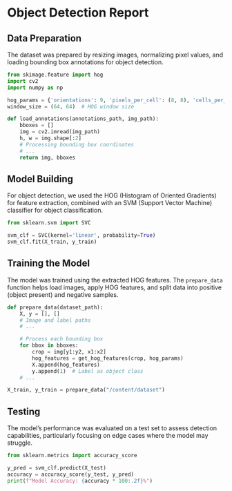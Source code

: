 
# Object Detection Report

## Data Preparation
The dataset was prepared by resizing images, normalizing pixel values, and loading bounding box annotations for object detection.

```python
from skimage.feature import hog
import cv2
import numpy as np

hog_params = {'orientations': 9, 'pixels_per_cell': (8, 8), 'cells_per_block': (2, 2), 'block_norm': 'L2'}
window_size = (64, 64)  # HOG window size

def load_annotations(annotations_path, img_path):
    bboxes = []
    img = cv2.imread(img_path)
    h, w = img.shape[:2]
    # Processing bounding box coordinates
    # ...
    return img, bboxes
```

## Model Building
For object detection, we used the HOG (Histogram of Oriented Gradients) for feature extraction, combined with an SVM (Support Vector Machine) classifier for object classification.

```python
from sklearn.svm import SVC

svm_clf = SVC(kernel='linear', probability=True)
svm_clf.fit(X_train, y_train)
```

## Training the Model
The model was trained using the extracted HOG features. The `prepare_data` function helps load images, apply HOG features, and split data into positive (object present) and negative samples.

```python
def prepare_data(dataset_path):
    X, y = [], []
    # Image and label paths
    # ...

    # Process each bounding box
    for bbox in bboxes:
        crop = img[y1:y2, x1:x2]
        hog_features = get_hog_features(crop, hog_params)
        X.append(hog_features)
        y.append(1)  # Label as object class
    # ...

X_train, y_train = prepare_data("/content/dataset")
```

## Testing
The model’s performance was evaluated on a test set to assess detection capabilities, particularly focusing on edge cases where the model may struggle.

```python
from sklearn.metrics import accuracy_score

y_pred = svm_clf.predict(X_test)
accuracy = accuracy_score(y_test, y_pred)
print(f"Model Accuracy: {accuracy * 100:.2f}%")
```
